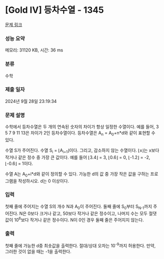 # [Gold IV] 등차수열 - 1345 

[문제 링크](https://www.acmicpc.net/problem/1345) 

### 성능 요약

메모리: 31120 KB, 시간: 36 ms

### 분류

수학

### 제출 일자

2024년 9월 28일 23:19:34

### 문제 설명

<p>수학에서 등차수열은 두 개의 연속된 숫자의 차이가 항상 일정한 수열이다. 예를 들어, 3 5 7 9 11 13은 차이가 2인 등차수열이다. 등차수열은 A<sub>n</sub> = A<sub>0</sub>+n*d와 같이 표현할 수 있다.</p>

<p>수열 S가 주어진다. 수열 S<sub>i</sub> = ⌊A<sub>i+1</sub>⌋이다. 그리고, 감소하지 않는 수열이다. ⌊x⌋는 x보다 작거나 같은 정수 중 가장 큰 값이다. 예를 들어 ⌊3.4⌋ = 3, ⌊0.6⌋ = 0, ⌊-1.2⌋ = -2, ⌊-0.6⌋ = 1이다.</p>

<p>수열 A는 A<sub>0</sub>+i*d와 같이 정의할 수 있다. 가능한 d의 값 중 가장 작은 값을 구하는 프로그램을 작성하시오. d는 0 이상이다.</p>

### 입력 

 <p>첫째 줄에 주어지는 수열 S의 개수 N과 A<sub>0</sub>이 주어진다. 둘째 줄에 S<sub>0</sub>부터 S<sub>N-1</sub>까지 주어진다. N은 0보다 크거나 같고, 50보다 작거나 같은 정수이고, 나머지 수는 모두 절댓값이 10<sup>6</sup>보다 작거나 같은 정수이다. N이 0인 경우 둘째 줄은 주어지지 않는다.</p>

### 출력 

 <p>첫째 줄에 가능한 d중 최솟값을 출력한다. 절대/상대 오차는 10<sup>-9</sup>까지 허용한다. 만약, 그러한 것이 없을 때는 -1을 출력한다.</p>

